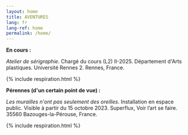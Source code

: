 ```yaml
---
layout: home
title: AVENTURES
lang: fr
lang-ref: home
permalink: /home/
---
```


**En cours :**

*Atelier de sérigraphie*. Chargé du cours (L2) II-2025. Département d'Arts plastiques. Université Rennes 2. Rennes, France.

{% include respiration.html %}

**Pérennes (d'un certain point de vue) :**

*Les murailles n'ont pas seulement des oreilles*. Installation en espace public. Visible à partir du 15 octobre 2023. Superflux, Voir l’art se faire. 35560 Bazouges-la-Pérouse, France.

{% include respiration.html %}
